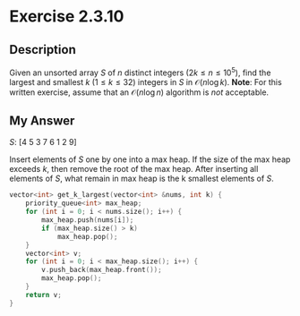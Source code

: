 # Exercise 2.3.10

## Description

Given an unsorted array $S$ of $n$ distinct integers $(2k ≤ n ≤ 10^5)$, find the largest and smallest $k$ $(1 ≤ k ≤ 32)$ integers in $S$ in $\mathcal{O}(n \log k)$. **Note**: For this written exercise, assume that an $\mathcal{O}(n \log n)$ algorithm is *not* acceptable.

## My Answer

$S$: [4 5 3 7 6 1 2 9]

Insert elements of $S$ one by one into a max heap. If the size of the max heap exceeds $k$, then remove the root of the max heap. After inserting all elements of $S$, what remain in max heap is the k smallest elements of $S$.

```c++
vector<int> get_k_largest(vector<int> &nums, int k) {
    priority_queue<int> max_heap;
    for (int i = 0; i < nums.size(); i++) {
        max_heap.push(nums[i]);
        if (max_heap.size() > k)
            max_heap.pop();
    }
    vector<int> v;
    for (int i = 0; i < max_heap.size(); i++) {
        v.push_back(max_heap.front());
        max_heap.pop();
    }
    return v;
}
```
